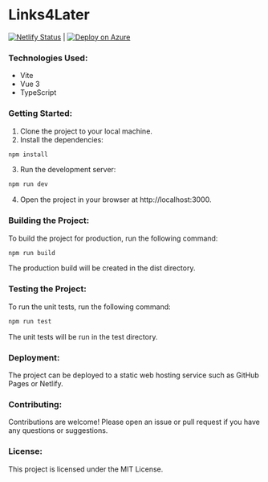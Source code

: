 # Links4Later

[![Netlify Status](https://api.netlify.com/api/v1/badges/7d7b4c25-b2db-4901-adf2-08e2842fc180/deploy-status)](https://app.netlify.com/sites/links4later/deploys) | [![Deploy on Azure](https://github.com/davidalves1/links4later/actions/workflows/deploy-azure.yml/badge.svg)](https://github.com/davidalves1/links4later/actions/workflows/deploy-azure.yml)

### Technologies Used:
- Vite
- Vue 3
- TypeScript

### Getting Started:
1. Clone the project to your local machine.
2. Install the dependencies:
```bash
npm install
```
3. Run the development server:
```bash
npm run dev
```
4. Open the project in your browser at http://localhost:3000.

### Building the Project:

To build the project for production, run the following command:
```bash
npm run build
```
The production build will be created in the dist directory.

### Testing the Project:

To run the unit tests, run the following command:
```bash
npm run test
```
The unit tests will be run in the test directory.

### Deployment:

The project can be deployed to a static web hosting service such as GitHub Pages or Netlify.

### Contributing:

Contributions are welcome! Please open an issue or pull request if you have any questions or suggestions.

### License:

This project is licensed under the MIT License.
